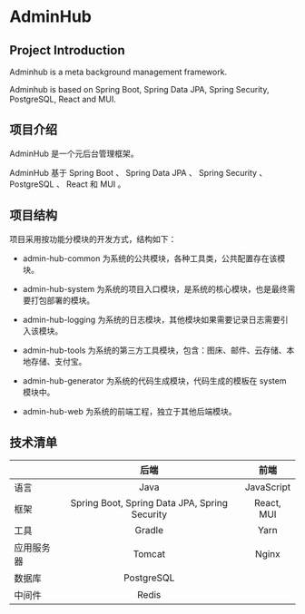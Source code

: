 # AdminHub

## Project Introduction

Adminhub is a meta background management framework.

Adminhub is based on Spring Boot, Spring Data JPA, Spring Security, PostgreSQL, React and MUI.

## 项目介绍

AdminHub 是一个元后台管理框架。

AdminHub 基于 Spring Boot 、 Spring Data JPA 、 Spring Security 、 PostgreSQL 、 React 和 MUI 。 

## 项目结构

项目采用按功能分模块的开发方式，结构如下：

- admin-hub-common 为系统的公共模块，各种工具类，公共配置存在该模块。

- admin-hub-system 为系统的项目入口模块，是系统的核心模块，也是最终需要打包部署的模块。

- admin-hub-logging 为系统的日志模块，其他模块如果需要记录日志需要引入该模块。

- admin-hub-tools 为系统的第三方工具模块，包含：图床、邮件、云存储、本地存储、支付宝。

- admin-hub-generator 为系统的代码生成模块，代码生成的模板在 system 模块中。

- admin-hub-web 为系统的前端工程，独立于其他后端模块。

## 技术清单

| | 后端 | 前端 |
| :-----| :----: | :----: |
| 语言 | Java | JavaScript |
| 框架 | Spring Boot, Spring Data JPA, Spring Security | React, MUI |
| 工具 | Gradle | Yarn |
| 应用服务器 | Tomcat | Nginx |
| 数据库 | PostgreSQL | |
| 中间件 | Redis | |


